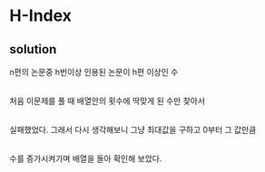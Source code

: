 <H1>H-Index</H1>
<h2>solution</h2>
n편의 논문중 h번이상 인용된 논문이 h편 이상인 수<br><br>

처음 이문제를 풀 때 배열안의 횟수에 딱맞게 된 수만 찾아서 <br><br>

실패했었다. 그래서 다시 생각해보니 그냥 최대값을 구하고 0부터 그 값만큼 <br><br>

수를 증가시켜가며 배열을 돌아 확인해 보았다. 